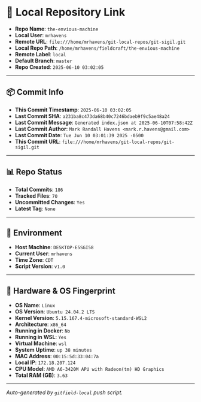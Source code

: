# 🔗 Local Repository Link

- **Repo Name**: `the-envious-machine`
- **Local User**: `mrhavens`
- **Remote URL**: `file:///home/mrhavens/git-local-repos/git-sigil.git`
- **Local Repo Path**: `/home/mrhavens/fieldcraft/the-envious-machine`
- **Remote Label**: `local`
- **Default Branch**: `master`
- **Repo Created**: `2025-06-10 03:02:05`

---

## 📦 Commit Info

- **This Commit Timestamp**: `2025-06-10 03:02:05`
- **Last Commit SHA**: `a231ba8c473da68b40c7246bdaeb9f9c5ae48a24`
- **Last Commit Message**: `Generated index.json at 2025-06-10T07:58:42Z`
- **Last Commit Author**: `Mark Randall Havens <mark.r.havens@gmail.com>`
- **Last Commit Date**: `Tue Jun 10 03:01:39 2025 -0500`
- **This Commit URL**: `file:///home/mrhavens/git-local-repos/git-sigil.git`

---

## 📊 Repo Status

- **Total Commits**: `186`
- **Tracked Files**: `70`
- **Uncommitted Changes**: `Yes`
- **Latest Tag**: `None`

---

## 🧭 Environment

- **Host Machine**: `DESKTOP-E5SGI58`
- **Current User**: `mrhavens`
- **Time Zone**: `CDT`
- **Script Version**: `v1.0`

---

## 🧬 Hardware & OS Fingerprint

- **OS Name**: `Linux`
- **OS Version**: `Ubuntu 24.04.2 LTS`
- **Kernel Version**: `5.15.167.4-microsoft-standard-WSL2`
- **Architecture**: `x86_64`
- **Running in Docker**: `No`
- **Running in WSL**: `Yes`
- **Virtual Machine**: `wsl`
- **System Uptime**: `up 38 minutes`
- **MAC Address**: `00:15:5d:33:04:7a`
- **Local IP**: `172.18.207.124`
- **CPU Model**: `AMD A6-3420M APU with Radeon(tm) HD Graphics`
- **Total RAM (GB)**: `3.63`

---

_Auto-generated by `gitfield-local` push script._
